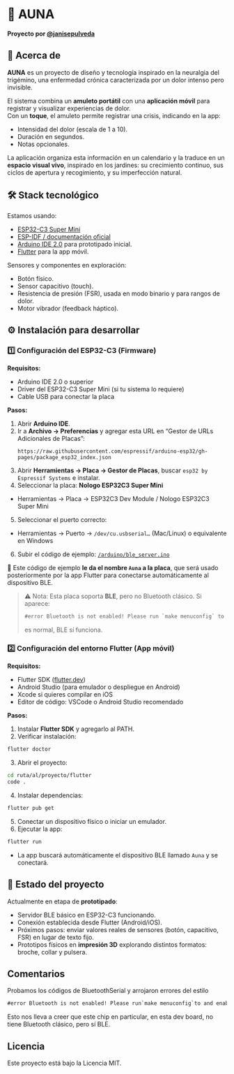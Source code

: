 # 🪷 AUNA
**Proyecto por [@janisepulveda](https://github.com/janisepulveda)**

## 📖 Acerca de

**AUNA** es un proyecto de diseño y tecnología inspirado en la neuralgia del trigémino, una enfermedad crónica caracterizada por un dolor intenso pero invisible.  

El sistema combina un **amuleto portátil** con una **aplicación móvil** para registrar y visualizar experiencias de dolor.  
Con un **toque**, el amuleto permite registrar una crisis, indicando en la app:  

- Intensidad del dolor (escala de 1 a 10).  
- Duración en segundos.  
- Notas opcionales.  

La aplicación organiza esta información en un calendario y la traduce en un **espacio visual vivo**, inspirado en los jardines: su crecimiento continuo, sus ciclos de apertura y recogimiento, y su imperfección natural.  

## 🛠️ Stack tecnológico

Estamos usando:  

- [ESP32-C3 Super Mini](https://es.aliexpress.com/item/1005007205044247.html)  
- [ESP-IDF / documentación oficial](https://docs.espressif.com/projects/esp-idf/en/stable/esp32c3/get-started/index.html)  
- [Arduino IDE 2.0](https://www.arduino.cc/en/software) para prototipado inicial.  
- [Flutter](https://flutter.dev/) para la app móvil.

Sensores y componentes en exploración:  
- Botón físico.  
- Sensor capacitivo (touch).  
- Resistencia de presión (FSR), usada en modo binario y para rangos de dolor.  
- Motor vibrador (feedback háptico).  

## ⚙️ Instalación para desarrollar

### 1️⃣ Configuración del ESP32-C3 (Firmware)

**Requisitos:**  
- Arduino IDE 2.0 o superior  
- Driver del ESP32-C3 Super Mini (si tu sistema lo requiere)  
- Cable USB para conectar la placa  

**Pasos:**  
1. Abrir **Arduino IDE**.  
2. Ir a **Archivo → Preferencias** y agregar esta URL en “Gestor de URLs Adicionales de Placas”:  
   ```
   https://raw.githubusercontent.com/espressif/arduino-esp32/gh-pages/package_esp32_index.json
   ```
3. Abrir **Herramientas → Placa → Gestor de Placas**, buscar `esp32 by Espressif Systems` e instalar.  
4. Seleccionar la placa: **Nologo ESP32C3 Super Mini**  
- Herramientas → Placa → ESP32C3 Dev Module / Nologo ESP32C3 Super Mini  
5. Seleccionar el puerto correcto:  
- Herramientas → Puerto → `/dev/cu.usbserial…` (Mac/Linux) o equivalente en Windows  
6. Subir el código de ejemplo: [`/arduino/ble_server.ino`](arduino/ble_server.ino)  

🔹 Este código de ejemplo **le da el nombre `Auna` a la placa**, que será usado posteriormente por la app Flutter para conectarse automáticamente al dispositivo BLE.

> ⚠️ Nota: Esta placa soporta **BLE**, pero no Bluetooth clásico. Si aparece:
>
> ```txt
> #error Bluetooth is not enabled! Please run `make menuconfig` to enable it
> ```
>
> es normal, BLE sí funciona.

### 2️⃣ Configuración del entorno Flutter (App móvil)

**Requisitos:**  
- Flutter SDK ([flutter.dev](https://flutter.dev/docs/get-started/install))  
- Android Studio (para emulador o despliegue en Android)  
- Xcode si quieres compilar en iOS 
- Editor de código: VSCode o Android Studio recomendado  

**Pasos:**  
1. Instalar **Flutter SDK** y agregarlo al PATH.  
2. Verificar instalación:
```bash
flutter doctor
```
3. Abrir el proyecto:
```bash
cd ruta/al/proyecto/flutter
code .
```
4. Instalar dependencias:
```bash
flutter pub get
```
5. Conectar un dispositivo físico o iniciar un emulador.
6. Ejecutar la app:
```bash
flutter run
```
- La app buscará automáticamente el dispositivo BLE llamado `Auna` y se conectará.

## 🚀 Estado del proyecto
Actualmente en etapa de **prototipado**:  
- Servidor BLE básico en ESP32-C3 funcionando.  
- Conexión establecida desde Flutter (Android/iOS).  
- Próximos pasos: enviar valores reales de sensores (botón, capacitivo, FSR) en lugar de texto fijo.  
- Prototipos físicos en **impresión 3D** explorando distintos formatos: broche, collar y pulsera.  

## Comentarios

Probamos los códigos de BluetoothSerial y arrojaron errores del estilo

```txt
#error Bluetooth is not enabled! Please run`make menuconfig`to and enable it
```

Esto nos lleva a creer que este chip en particular, en esta dev board, no tiene Bluetooth clásico, pero sí BLE.

## Licencia

Este proyecto está bajo la Licencia MIT.

